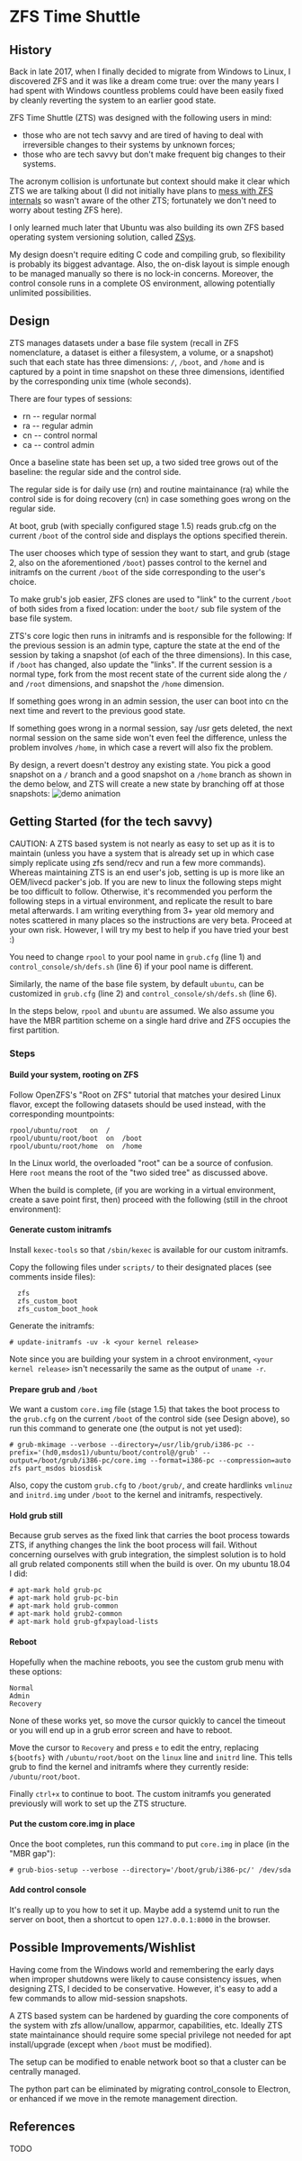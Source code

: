 # ZFS Time Shuttle

## History

Back in late 2017, when I finally decided to migrate from Windows to Linux, I discovered ZFS and it was like a dream come true: over the many years I had spent with Windows countless problems could have been easily fixed by cleanly reverting the system to an earlier good state.

ZFS Time Shuttle (ZTS) was designed with the following users in mind:
- those who are not tech savvy and are tired of having to deal with irreversible changes to their systems by unknown forces;
- those who are tech savvy but don't make frequent big changes to their systems.

The acronym collision is unfortunate but context should make it clear which ZTS we are talking about (I did not initially have plans to [mess with ZFS internals](https://github.com/xwcal/zfs-unlimited) so wasn't aware of the other ZTS; fortunately we don't need to worry about testing ZFS here).

I only learned much later that Ubuntu was also building its own ZFS based operating system versioning solution, called [ZSys](https://github.com/ubuntu/zsys).

My design doesn't require editing C code and compiling grub, so flexibility is probably its biggest advantage. Also, the on-disk layout is simple enough to be managed manually so there is no lock-in concerns. Moreover, the control console runs in a complete OS environment, allowing potentially unlimited possibilities.


## Design

ZTS manages datasets under a base file system (recall in ZFS nomenclature, a dataset is either a filesystem, a volume, or a snapshot) such that
each state has three dimensions: `/`, `/boot`, and `/home`
and is captured by a point in time snapshot on these three dimensions, identified by the corresponding unix time (whole seconds).

There are four types of sessions:
- rn -- regular normal
- ra -- regular admin
- cn -- control normal
- ca -- control admin

Once a baseline state has been set up, a two sided tree grows out of the baseline: the regular side and the control side.

The regular side is for daily use (rn) and routine maintainance (ra) while the control side is for doing recovery (cn) in case something goes wrong on the regular side.

At boot, grub (with specially configured stage 1.5) reads grub.cfg on the current `/boot` of the control side and displays the options specified therein.

The user chooses which type of session they want to start, and grub (stage 2, also on the aforementioned `/boot`) passes control to the kernel and initramfs on the current `/boot` of the side corresponding to the user's choice.

To make grub's job easier, ZFS clones are used to "link" to the current `/boot` of both sides from a fixed location: under the `boot/` sub file system of the base file system.

ZTS's core logic then runs in initramfs and is responsible for the following:
If the previous session is an admin type, capture the state at the end of the session by taking a snapshot (of each of the three dimensions). In this case, if `/boot` has changed, also update the "links".
If the current session is a normal type, fork from the most recent state of the current side along the `/` and `/root` dimensions, and snapshot the `/home` dimension.

If something goes wrong in an admin session, the user can boot into cn the next time and revert to the previous good state.

If something goes wrong in a normal session, say /usr gets deleted, the next normal session on the same side won't even feel the difference, unless the problem involves `/home`, in which case a revert will also fix the problem.

By design, a revert doesn't destroy any existing state. You pick a good snapshot on a `/` branch and a good snapshot on a `/home` branch as shown in the demo below, and ZTS will create a new state by branching off at those snapshots:
![demo animation](../2cbbd50198cbbe7c1af9fd4992ad35c97cc7e86e/demo.gif)

## Getting Started (for the tech savvy)

CAUTION:
A ZTS based system is not nearly as easy to set up as it is to maintain (unless you have a system that is already set up in which case simply replicate using zfs send/recv and run a few more commands). Whereas maintaining ZTS is an end user's job, setting is up is more like an OEM/livecd packer's job. If you are new to linux the following steps might be too difficult to follow. Otherwise, it's recommended you perform the following steps in a virtual environment, and replicate the result to bare metal afterwards. I am writing everything from 3+ year old memory and notes scattered in many places so the instructions are very beta. Proceed at your own risk. However, I will try my best to help if you have tried your best :)

You need to change `rpool` to your pool name in `grub.cfg` (line 1) and `control_console/sh/defs.sh` (line 6) if your pool name is different. 

Similarly, the name of the base file system, by default `ubuntu`, can be customized in `grub.cfg` (line 2) and `control_console/sh/defs.sh` (line 6).

In the steps below, `rpool` and `ubuntu` are assumed. We also assume you have the MBR partition scheme on a single hard drive and ZFS occupies the first partition.

### Steps
#### Build your system, rooting on ZFS
Follow OpenZFS's "Root on ZFS" tutorial that matches your desired Linux flavor, except the following datasets should be used instead, with the corresponding mountpoints:
```
rpool/ubuntu/root	on	/
rpool/ubuntu/root/boot	on	/boot
rpool/ubuntu/root/home	on	/home
```
In the Linux world, the overloaded "root" can be a source of confusion. Here `root` means the root of the "two sided tree" as discussed above.

When the build is complete, (if you are working in a virtual environment, create a save point first, then) proceed with the following (still in the chroot environment):

#### Generate custom initramfs

Install `kexec-tools` so that `/sbin/kexec` is available for our custom initramfs.

Copy the following files under `scripts/` to their designated places (see comments inside files):
```
  zfs
  zfs_custom_boot
  zfs_custom_boot_hook
```

Generate the initramfs:
```
# update-initramfs -uv -k <your kernel release>
```
Note since you are building your system in a chroot environment, `<your kernel release>` isn't necessarily the same as the output of `uname -r`.

#### Prepare grub and `/boot`
We want a custom `core.img` file (stage 1.5) that takes the boot process to the `grub.cfg` on the current `/boot` of the control side (see
Design
above), so run this command to generate one (the output is not yet used):
```
# grub-mkimage --verbose --directory=/usr/lib/grub/i386-pc --prefix='(hd0,msdos1)/ubuntu/boot/control@/grub' --output=/boot/grub/i386-pc/core.img --format=i386-pc --compression=auto  zfs part_msdos biosdisk
```

Also, copy the custom `grub.cfg` to `/boot/grub/`, and create hardlinks `vmlinuz` and `initrd.img` under `/boot` to the kernel and initramfs, respectively. 

#### Hold grub still
Because grub serves as the fixed link that carries the boot process towards ZTS, if anything changes the link the boot process will fail.
Without concerning ourselves with grub integration, the simplest solution is to hold all grub related components still when the build is over.
On my ubuntu 18.04 I did:
```
# apt-mark hold grub-pc
# apt-mark hold grub-pc-bin
# apt-mark hold grub-common
# apt-mark hold grub2-common
# apt-mark hold grub-gfxpayload-lists
```

#### Reboot
Hopefully when the machine reboots, you see the custom grub menu with these options:
```
Normal
Admin
Recovery
```
None of these works yet, so move the cursor quickly to cancel the timeout or you will end up in a grub error screen and have to reboot.

Move the cursor to `Recovery` and press `e` to edit the entry, replacing `${bootfs}` with `/ubuntu/root/boot` on the `linux` line and `initrd` line. This tells grub to find the kernel and initramfs where they currently reside: `/ubuntu/root/boot`.

Finally `ctrl+x` to continue to boot. The custom initramfs you generated previously will work to set up the ZTS structure.

#### Put the custom core.img in place
Once the boot completes, run this command to put `core.img` in place (in the "MBR gap"):
```
# grub-bios-setup --verbose --directory='/boot/grub/i386-pc/' /dev/sda
```

#### Add control console

It's really up to you how to set it up. Maybe add a systemd unit to run the server on boot, then a shortcut to open `127.0.0.1:8000` in the browser.

## Possible Improvements/Wishlist
Having come from the Windows world and remembering the early days when improper shutdowns were likely to cause consistency issues, when designing ZTS, I decided to be conservative. However, it's easy to add a few commands to allow mid-session snapshots.

A ZTS based system can be hardened by guarding the core components of the system with zfs allow/unallow, apparmor, capabilities, etc. Ideally ZTS state maintainance should require some special privilege not needed for apt install/upgrade (except when `/boot` must be modified).

The setup can be modified to enable network boot so that a cluster can be centrally managed. 

The python part can be eliminated by migrating control_console to Electron, or enhanced if we move in the remote management direction.

## References
TODO


